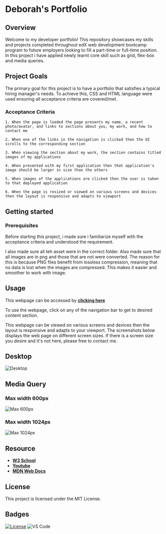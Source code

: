 # Deborah's Portfolio

## Overview

Welcome to my developer portfolio! This repository showcases my skills and projects completed throughout edX web development bootcamp program to future employers looking to fill a part-time or full-time  position. In  this project i have applied newly learnt core skill such as grid, flex-box and media queries.



## Project Goals

The primary goal for this project  is to have a portfolio that satisfies a typical hiring manager's needs. To achieve this, CSS and HTML language were used ensuring all acceptance criteria are covered/met.

### Acceptance Criteria

    1. When the page is loaded the page presents my name, a recent photo/avatar, and links to sections about you, my work, and how to contact me

    2. When one of the links in the navigation is clicked then the UI scrolls to the corresponding section

    3. When viewing the section about my work, the section contains titled images of my applications

    4. When presented with my first application then that application's image should be larger in size than the others

    5. When images of the applications are clicked then the user is taken to that deployed application

    6. When the page is resized or viewed on various screens and devices then the layout is responsive and adapts to viewport

## Getting started

### Prerequisites
Before starting this project, i made sure i familiarize myself with the acceptance criteria and understood the requirement.

I also made sure all teh asset were in the correct folder. Also made sure that all images are in png and those that are not were converted. The reason for this is because PNG files benefit from lossless compression, meaning that no data is lost when the images are compressed. This makes it easier and smoother to work with image.

## Usage

This webpage can be accessed by [**clicking here**]( https://dalabi91.github.io/Deborah-Portfolio/)

To use the webpage, click on any of the navigation bar to get to desired content section.

This webpage can be viewed on various screens and devices then the layout is responsive and adapts to your viewport. The screenshots below displays the web page on different screen sizes. If there is a screen size you desire and it's not here, please free to contact me.


## Desktop
<!-- input screenshot -->
![Desktop](./images_png/media%20Q/desktop%20view.png)

## Media Query

### Max width 600px
<!-- input screenshot -->
![Max 600px](./images_png/media%20Q/max_600px.png)

### Max width 1024px

![Max 1024px](./images_png/media%20Q/max%201024.png)



## Resource

- [**W3 School**](https://www.w3schools.com/)
- [**Youtube**](https://www.youtube.com/watch?v=3elGSZSWTbM&t=24s&pp=ygUPZ3JpZCB2cyBmbGV4Ym94)
- [**MDN Web Docs**](https://developer.mozilla.org/)



## License

This project is licensed under the MIT License.



## Badges

[![License](https://img.shields.io/badge/License-MIT-blue.svg)](https://opensource.org/licenses/MIT)
![VS Code](https://img.shields.io/badge/Made%20with-VSCode-1f425f.svg)